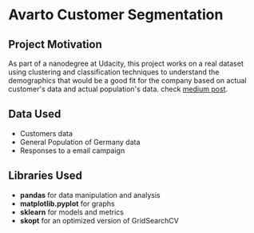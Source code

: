 # Avarto Customer Segmentation

## Project Motivation
As part of a nanodegree at Udacity, this project works on a real dataset using clustering and classification techniques to understand the demographics that would be a good fit for the company based on actual customer's data and actual population's data.
check [medium post](https://shoarata.medium.com/optimize-your-email-campaign-using-data-72453db23206).
## Data Used
* Customers data
* General Population of Germany data
* Responses to a email campaign

## Libraries Used
* **pandas** for data manipulation and analysis
* **matplotlib.pyplot** for graphs
* **sklearn** for models and metrics
* **skopt** for an optimized version of GridSearchCV


